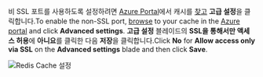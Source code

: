 <span data-ttu-id="45a62-101">비 SSL 포트를 사용하도록 설정하려면 [Azure Portal](https://portal.azure.com)에서 캐시를 [찾고](../articles/redis-cache/cache-configure.md#configure-redis-cache-settings) **고급 설정**을 클릭합니다.</span><span class="sxs-lookup"><span data-stu-id="45a62-101">To enable the non-SSL port, [browse](../articles/redis-cache/cache-configure.md#configure-redis-cache-settings) to your cache in the [Azure portal](https://portal.azure.com) and click **Advanced settings**.</span></span> <span data-ttu-id="45a62-102">**고급 설정** 블레이드의 **SSL을 통해서만 액세스 허용**에 **아니요**를 클릭한 다음 **저장**을 클릭합니다.</span><span class="sxs-lookup"><span data-stu-id="45a62-102">Click **No** for **Allow access only via SSL** on the **Advanced settings** blade and then click **Save**.</span></span>

![Redis Cache 설정](media/redis-cache-non-ssl-port/redis-cache-non-ssl-port.png)

